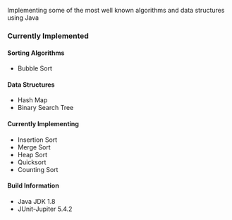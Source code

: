 Implementing some of the most well known algorithms and data structures using Java

### Currently Implemented

#### Sorting Algorithms
* Bubble Sort

#### Data Structures
* Hash Map
* Binary Search Tree

#### Currently Implementing
* Insertion Sort
* Merge Sort
* Heap Sort
* Quicksort
* Counting Sort

#### Build Information
* Java JDK 1.8
* JUnit-Jupiter 5.4.2
